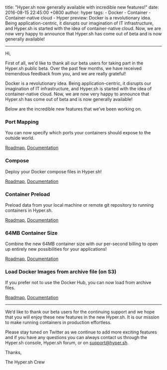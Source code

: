 title: "Hyper.sh now generally available with incredible new features!"
date: 2016-08-15 22:45:00 +0800
author: hyper
tags:
    - Docker
    - Container
    - Container-native cloud
    - Hyper
preview: Docker is a revolutionary idea. Being application-centric, it disrupts our imagination of IT infrastructure, and Hyper.sh is started with the idea of container-native cloud. Now, we are now very happy to announce that Hyper.sh has come out of beta and is now generally available!

---

Hi,

First of all, we'd like to thank all our beta users for taking part in the Hyper.sh public beta. Over the past few months, we have received tremendous feedback from you, and we are really grateful!

Docker is a revolutionary idea. Being application-centric, it disrupts our imagination of IT infrastructure, and Hyper.sh is started with the idea of container-native cloud. Now, we are now very happy to announce that Hyper.sh has come out of beta and is now generally available!

Below are the incredible new features that we’ve been working on.

### Port Mapping

You can now specify which ports your containers should expose to the outside world.

[Roadmap](https://trello.com/c/2k99dJW1/1-port-mapping), [Documentation](https://docs.hyper.sh/Reference/CLI/run.html)

### Compose

Deploy your Docker compose files in Hyper.sh!

[Roadmap](https://trello.com/c/tLlnMaP6/19-hyper-compose), [Documentation](https://docs.hyper.sh/Feature/compose.html)

### Container Preload

Preload data from your local machine or remote git repository to running containers in Hyper.sh.

[Roadmap](https://trello.com/c/nrSxLzRC/20-copy-data-to-volume), [Documentation](https://docs.hyper.sh/Feature/volume.html)

### 64MB Container Size

Combine the new 64MB container size with our per-second billing to open up entirely new possibilities for your applications!

[Roadmap](https://trello.com/c/J9InK02A/22-nano-container-size), [Documentation](https://docs.hyper.sh/FAQ/pricing.html)

### Load Docker Images from archive file (on S3)

If you prefer not to use the Docker Hub, you can now load from archive files.

[Roadmap](https://trello.com/c/vkbtPCKS/18-hyper-load-s3), [Documentation](https://docs.hyper.sh/Reference/CLI/load.html)

---------------------

We’d like to thank our beta users for the continuing support and we hope that you will enjoy these new features in the new Hyper.sh. It is our mission to make running containers in production effortless.

Please stay tuned on Twitter as we continue to add more exciting features and if you have any questions you can always contact us through the Hyper.sh console, Hyper.sh forum, or on support@hyper.sh.

Thanks,

The Hyper.sh Crew
